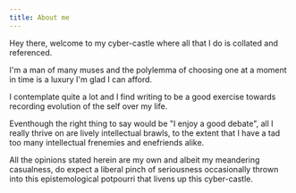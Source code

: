 ```yaml
---
title: About me
---
```


Hey there, welcome to my cyber-castle where all that I do is collated
and referenced.  

I'm a man of many muses and the polylemma of choosing one at a moment
in time is a luxury I'm glad I can afford.  

I contemplate quite a lot and I find writing to be a good exercise towards
recording evolution of the self over my life.  

Eventhough the right thing to say would be "I enjoy a good debate",
all I really thrive on are lively intellectual brawls, to the extent that I have a
tad too many intellectual frenemies and enefriends alike.  

All the opinions stated herein are my own and albeit my meandering casualness,
do expect a liberal pinch of seriousness occasionally thrown into this
epistemological potpourri that livens up this cyber-castle.  
